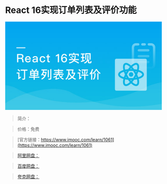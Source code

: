 # React 16实现订单列表及评价功能

![img](../../assets/5fe443070001267705400304.jpg)

> 简介：

> 价格：免费

> [官方链接：https://www.imooc.com/learn/1061](https://www.imooc.com/learn/1061)

> [阿里网盘：]()

> [百度网盘：]()

> [夸克网盘：]()
